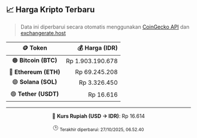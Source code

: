 

<!-- HARGA_KRIPTO -->
## 📈 Harga Kripto Terbaru

> Data ini diperbarui secara otomatis menggunakan [CoinGecko API](https://www.coingecko.com/) dan [exchangerate.host](https://exchangerate.host/)

<div align="center">

| 🪙 Token | 💰 Harga (IDR) |
|:------:|---------------:|
| 🟠 **Bitcoin (BTC)**   | Rp 1.903.190.678 |
| 🔵 **Ethereum (ETH)**  | Rp 69.245.208 |
| 🟣 **Solana (SOL)**    | Rp 3.326.450 |
| 🟢 **Tether (USDT)**   | Rp 16.616 |

---

💱 **Kurs Rupiah (USD → IDR)**: Rp 16.614

🕒 <sub>Terakhir diperbarui: 27/10/2025, 06.52.40</sub>

</div>
<!-- /HARGA_KRIPTO -->